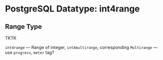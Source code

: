 # PostgreSQL Datatype: int4range
## Range Type

TKTK

`int4range` — Range of integer, `int4multirange`, corresponding `Multirange` — use `progress`, `meter` tag?
